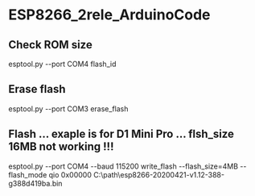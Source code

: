 # ESP8266_2rele_ArduinoCode


## Check ROM size
esptool.py --port COM4 flash_id

## Erase flash
esptool.py --port COM3 erase_flash

## Flash ... exaple is for D1 Mini Pro ... flsh_size 16MB not working !!!
esptool.py --port COM4 --baud 115200 write_flash --flash_size=4MB --flash_mode qio 0x00000 C:\path\esp8266-20200421-v1.12-388-g388d419ba.bin
